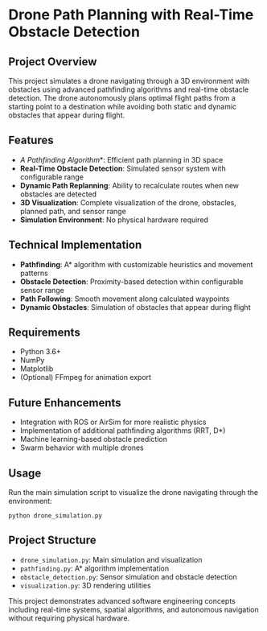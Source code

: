 # Drone Path Planning with Real-Time Obstacle Detection

## Project Overview
This project simulates a drone navigating through a 3D environment with obstacles using advanced pathfinding algorithms and real-time obstacle detection. The drone autonomously plans optimal flight paths from a starting point to a destination while avoiding both static and dynamic obstacles that appear during flight.

## Features
- **A* Pathfinding Algorithm**: Efficient path planning in 3D space
- **Real-Time Obstacle Detection**: Simulated sensor system with configurable range
- **Dynamic Path Replanning**: Ability to recalculate routes when new obstacles are detected
- **3D Visualization**: Complete visualization of the drone, obstacles, planned path, and sensor range
- **Simulation Environment**: No physical hardware required

## Technical Implementation
- **Pathfinding**: A* algorithm with customizable heuristics and movement patterns
- **Obstacle Detection**: Proximity-based detection within configurable sensor range
- **Path Following**: Smooth movement along calculated waypoints
- **Dynamic Obstacles**: Simulation of obstacles that appear during flight

## Requirements
- Python 3.6+
- NumPy
- Matplotlib
- (Optional) FFmpeg for animation export

## Future Enhancements
- Integration with ROS or AirSim for more realistic physics
- Implementation of additional pathfinding algorithms (RRT, D*)
- Machine learning-based obstacle prediction
- Swarm behavior with multiple drones

## Usage
Run the main simulation script to visualize the drone navigating through the environment:
```
python drone_simulation.py
```

## Project Structure
- `drone_simulation.py`: Main simulation and visualization
- `pathfinding.py`: A* algorithm implementation
- `obstacle_detection.py`: Sensor simulation and obstacle detection
- `visualization.py`: 3D rendering utilities

This project demonstrates advanced software engineering concepts including real-time systems, spatial algorithms, and autonomous navigation without requiring physical hardware.
